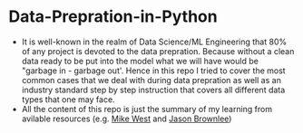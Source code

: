 # Data-Prepration-in-Python
* It is well-known in the realm of Data Science/ML Engineering that 80% of any project is devoted to the data prepration. Because without a clean data ready to be put into the model what we will have would be "garbage in - garbage out'. Hence in this repo I tried to cover the most common cases that we deal with during data prepration as well as an industry standard step by step instruction that covers all different data types that one may face. 
* All the content of this repo is just the summary of my learning from avilable resources (e.g. [Mike West](https://www.logikbot.com/) and [Jason Brownlee](https://machinelearningmastery.com/))  
